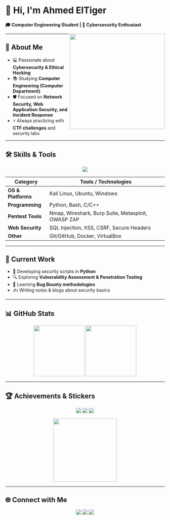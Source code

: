 # 👋 Hi, I'm Ahmed ElTiger  
**🎓 Computer Engineering Student | 🔐 Cybersecurity Enthusiast**

<img src="https://media.giphy.com/media/h408T6Y5GfmXBKW62l/giphy.gif" width="300" align="right"/>

---

## 🔎 About Me  
- 💻 Passionate about **Cybersecurity & Ethical Hacking**  
- 📚 Studying **Computer Engineering (Computer Department)**  
- 🛡️ Focused on **Network Security, Web Application Security, and Incident Response**  
- ⚡ Always practicing with **CTF challenges** and security labs  

---

## 🛠️ Skills & Tools  

<p align="center">
  <img src="https://skillicons.dev/icons?i=python,bash,cpp,linux,git,docker" />
</p>

| Category           | Tools / Technologies |
|--------------------|----------------------|
| **OS & Platforms** | Kali Linux, Ubuntu, Windows |
| **Programming**    | Python, Bash, C/C++ |
| **Pentest Tools**  | Nmap, Wireshark, Burp Suite, Metasploit, OWASP ZAP |
| **Web Security**   | SQL Injection, XSS, CSRF, Secure Headers |
| **Other**          | Git/GitHub, Docker, VirtualBox |

---

## 🚀 Current Work  
- 🔧 Developing security scripts in **Python**  
- 🔍 Exploring **Vulnerability Assessment & Penetration Testing**  
- 🐞 Learning **Bug Bounty methodologies**  
- ✍️ Writing notes & blogs about security basics  

---

## 📊 GitHub Stats  

<p align="center">
  <img src="https://github-readme-stats.vercel.app/api?username=ahmedeltiger201&show_icons=true&theme=radical" height="160"/>
  <img src="https://github-readme-stats.vercel.app/api/top-langs/?username=ahmedeltiger201&layout=compact&theme=radical" height="160"/>
</p>

---

## 🏆 Achievements & Stickers  

<p align="center">
  <img src="https://img.shields.io/badge/CTF-Player-blue?style=for-the-badge"/>
  <img src="https://img.shields.io/badge/Bug%20Bounty-Hunter-brightgreen?style=for-the-badge"/>
  <img src="https://img.shields.io/badge/Security-Researcher-orange?style=for-the-badge"/>
</p>

<p align="center">
  <img src="https://media.giphy.com/media/3oKIPwoeGErMmaI43C/giphy.gif" width="200"/>
</p>

---

## 🌐 Connect with Me  

<p align="center">
  <a href="https://linkedin.com/in/yourprofile"><img src="https://img.shields.io/badge/LinkedIn-blue?style=for-the-badge&logo=linkedin"/></a>
  <a href="https://twitter.com/yourhandle"><img src="https://img.shields.io/badge/Twitter-1DA1F2?style=for-the-badge&logo=twitter&logoColor=white"/></a>
  <a href="mailto:yourmail@example.com"><img src="https://img.shields.io/badge/Email-D14836?style=for-the-badge&logo=gmail&logoColor=white"/></a>
</p>

